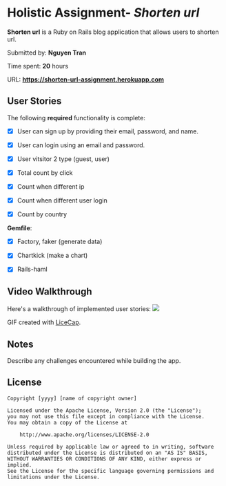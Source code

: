 # Holistic Assignment- *Shorten url*

**Shorten url** is a Ruby on Rails blog application that allows users to shorten url.

Submitted by: **Nguyen Tran**

Time spent: **20** hours

URL: **https://shorten-url-assignment.herokuapp.com**

## User Stories

The following **required** functionality is complete:


* [x] User can sign up by providing their email, password, and name. 
* [x] User can login using an email and password. 
* [x] User vitsitor 2 type (guest, user)
* [x] Total count by click
* [x] Count when different ip
* [x] Count when different user login
* [x] Count by country


**Gemfile**:

* [x] Factory, faker (generate data)
* [x] Chartkick (make a chart)
* [x] Rails-haml 



## Video Walkthrough 

Here's a walkthrough of implemented user stories:
![](http://i.imgur.com/VWbkFAN.gifv)


GIF created with [LiceCap](http://www.cockos.com/licecap/).

## Notes

Describe any challenges encountered while building the app.

## License

    Copyright [yyyy] [name of copyright owner]

    Licensed under the Apache License, Version 2.0 (the "License");
    you may not use this file except in compliance with the License.
    You may obtain a copy of the License at

        http://www.apache.org/licenses/LICENSE-2.0

    Unless required by applicable law or agreed to in writing, software
    distributed under the License is distributed on an "AS IS" BASIS,
    WITHOUT WARRANTIES OR CONDITIONS OF ANY KIND, either express or implied.
    See the License for the specific language governing permissions and
    limitations under the License.

